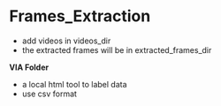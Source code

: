 # Frames_Extraction
- add videos in videos_dir  
- the extracted frames will be in extracted_frames_dir


**VIA Folder**
- a local html tool to label data
- use csv format

